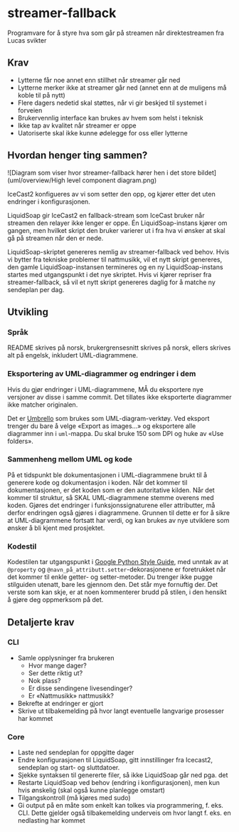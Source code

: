 # streamer-fallback

Programvare for å styre hva som går på streamen når direktestreamen fra Lucas svikter

## Krav

* Lytterne får noe annet enn stillhet når streamer går ned
* Lytterne merker ikke at streamer går ned (annet enn at de muligens må koble til på nytt)
* Flere dagers nedetid skal støttes, når vi gir beskjed til systemet i forveien
* Brukervennlig interface kan brukes av hvem som helst i teknisk
* Ikke tap av kvalitet når streamer er oppe
* Uatoriserte skal ikke kunne ødelegge for oss eller lytterne

## Hvordan henger ting sammen?

![Diagram som viser hvor streamer-fallback hører hen i det store bildet](uml/overview/High level component diagram.png)

IceCast2 konfigueres av vi som setter den opp, og kjører etter det uten endringer i konfigurasjonen.

LiquidSoap gir IceCast2 en fallback-stream som IceCast bruker når streamen den relayer ikke lenger
er oppe. Én LiquidSoap-instans kjører om gangen, men hvilket skript den bruker varierer ut i fra
hva vi ønsker at skal gå på streamen når den er nede.

LiquidSoap-skriptet genereres nemlig av streamer-fallback ved behov. Hvis vi bytter fra tekniske problemer
til nattmusikk, vil et nytt skript genereres, den gamle LiquidSoap-instansen termineres og en ny
LiquidSoap-instans startes med utgangspunkt i det nye skriptet. Hvis vi kjører repriser fra streamer-fallback,
så vil et nytt skript genereres daglig for å matche ny sendeplan per dag.

## Utvikling

### Språk

README skrives på norsk, brukergrensesnitt skrives på norsk, ellers skrives alt på engelsk, inkludert UML-diagrammene.

### Eksportering av UML-diagrammer og endringer i dem

Hvis du gjør endringer i UML-diagrammene, MÅ du eksportere nye versjoner av disse i samme commit. Det tillates ikke
eksporterte diagrammer ikke matcher originalen.

Det er [Umbrello](https://umbrello.kde.org/) som brukes som UML-diagram-verktøy. Ved eksport trenger du bare å velge «Export as images…» og
eksportere alle diagrammer inn i `uml`-mappa. Du skal bruke 150 som DPI og huke av «Use folders».

### Sammenheng mellom UML og kode

På et tidspunkt ble dokumentasjonen i UML-diagrammene brukt til å generere kode og dokumentasjon i koden. Når det kommer
til dokumentasjonen, er det koden som er den autoritative kilden. Når det kommer til struktur, så SKAL UML-diagrammene stemme
overens med koden. Gjøres det endringer i funksjonssignaturene eller attributter, må derfor endringen også gjøres i diagrammene.
Grunnen til dette er for å sikre at UML-diagrammene fortsatt har verdi, og kan brukes av nye utviklere som ønsker å bli
kjent med prosjektet.

### Kodestil

Kodestilen tar utgangspunkt i [Google Python Style Guide](https://google.github.io/styleguide/pyguide.html), med unntak av at
`@property` og `@navn_på_attributt.setter`-dekorasjonene er foretrukket når det kommer til enkle
getter- og setter-metoder. Du trenger ikke pugge stilguiden utenatt, bare les gjennom den. Det står mye fornuftig der.
Det verste som kan skje, er at noen kommenterer brudd på stilen, i den hensikt å gjøre deg oppmerksom på det.

## Detaljerte krav

### CLI

* Samle opplysninger fra brukeren
  * Hvor mange dager?
  * Ser dette riktig ut?
  * Nok plass?
  * Er disse sendingene livesendinger?
  * Er «Nattmusikk» nattmusikk?
* Bekrefte at endringer er gjort
* Skrive ut tilbakemelding på hvor langt eventuelle langvarige prosesser har kommet

### Core

* Laste ned sendeplan for oppgitte dager
* Endre konfigurasjonen til LiquidSoap, gitt innstillinger fra Icecast2, sendeplan og start- og sluttdatoer.
* Sjekke syntaksen til genererte filer, så ikke LiquidSoap går ned pga. det
* Restarte LiquidSoap ved behov (endring i konfigurasjonen), men kun hvis ønskelig (skal også kunne planlegge omstart)
* Tilgangskontroll (må kjøres med sudo)
* Gi output på en måte som enkelt kan tolkes via programmering, f. eks. CLI. Dette gjelder også tilbakemelding
  underveis om hvor langt f. eks. en nedlasting har kommet

